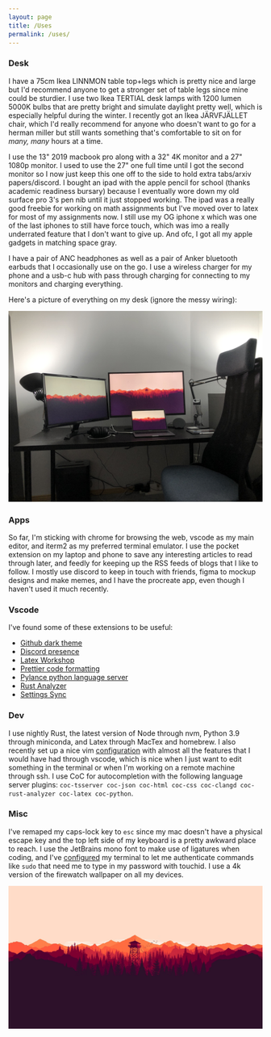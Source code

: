```yaml
---
layout: page
title: /Uses
permalink: /uses/
---
```


### Desk
 
I have a 75cm Ikea LINNMON table top+legs which is pretty nice and large but I'd recommend anyone to get a stronger set of table legs since mine could be sturdier. I use two Ikea TERTIAL desk lamps with 1200 lumen 5000K bulbs that are pretty bright and simulate daylight pretty well, which is especially helpful during the winter. I recently got an Ikea JÄRVFJÄLLET chair, which I'd really recommend for anyone who doesn't want to go for a herman miller but still wants something that's comfortable to sit on for *many, many* hours at a time. 

I use the 13" 2019 macbook pro along with a 32" 4K monitor and a 27" 1080p monitor. I used to use the 27" one full time until I got the second monitor so I now just keep this one off to the side to hold extra tabs/arxiv papers/discord. I bought an ipad with the apple pencil for school (thanks academic readiness bursary) because I eventually wore down my old surface pro 3's pen nib until it just stopped working. The ipad was a really good freebie for working on math assignments but I've moved over to latex for most of my assignments now. I still use my OG iphone x which was one of the last iphones to still have force touch, which was imo a really underrated feature that I don't want to give up. And ofc, I got all my apple gadgets in matching space gray.

I have a pair of ANC headphones as well as a pair of Anker bluetooth earbuds that I occasionally use on the go. I use a wireless charger for my phone and a usb-c hub with pass through charging for connecting to my monitors and charging everything.

Here's a picture of everything on my desk (ignore the messy wiring):

![desk](../images/desk.jpg)

### Apps

So far, I'm sticking with chrome for browsing the web, vscode as my main editor, and iterm2 as my preferred terminal emulator. I use the pocket extension on my laptop and phone to save any interesting articles to read through later, and feedly for keeping up the RSS feeds of blogs that I like to follow. I mostly use discord to keep in touch with friends, figma to mockup designs and make memes, and I have the procreate app, even though I haven't used it much recently.

### Vscode

I've found some of these extensions to be useful:

- [Github dark theme](https://marketplace.visualstudio.com/items?itemName=GitHub.github-vscode-theme)
- [Discord presence](https://marketplace.visualstudio.com/items?itemName=icrawl.discord-vscode)
- [Latex Workshop](https://marketplace.visualstudio.com/items?itemName=James-Yu.latex-workshop)
- [Prettier code formatting](https://marketplace.visualstudio.com/items?itemName=esbenp.prettier-vscode)
- [Pylance python language server](https://marketplace.visualstudio.com/items?itemName=ms-python.vscode-pylance)
- [Rust Analyzer](https://marketplace.visualstudio.com/items?itemName=matklad.rust-analyzer)
- [Settings Sync](https://marketplace.visualstudio.com/items?itemName=Shan.code-settings-sync)

### Dev

I use nightly Rust, the latest version of Node through nvm, Python 3.9 through miniconda, and Latex through MacTex and homebrew. I also recently set up a nice vim [configuration](https://github.com/bkkaggle/dotfiles) with almost all the features that I would have had through vscode, which is nice when I just want to edit something in the terminal or when I'm working on a remote machine through ssh. I use CoC for autocompletion with the following language server plugins: `coc-tsserver coc-json coc-html coc-css coc-clangd coc-rust-analyzer coc-latex coc-python`.

### Misc

I've remaped my caps-lock key to `esc` since my mac doesn't have a physical escape key and the top left side of my keyboard is a pretty awkward place to reach. I use the JetBrains mono font to make use of ligatures when coding, and I've [configured](https://apple.stackexchange.com/questions/259093/can-touch-id-for-the-mac-touch-bar-authenticate-sudo-users-and-admin-privileges/306324#306324) my terminal to let me authenticate commands like `sudo` that need me to type in my password with touchid. I use a 4k version of the firewatch wallpaper on all my devices.

![firewatch wallpaper](../images/wallpaper.jpg)
